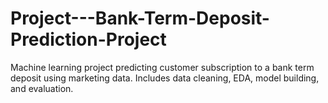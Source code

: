 # Project---Bank-Term-Deposit-Prediction-Project
Machine learning project predicting customer subscription to a bank term deposit using marketing data. Includes data cleaning, EDA, model building, and evaluation.
